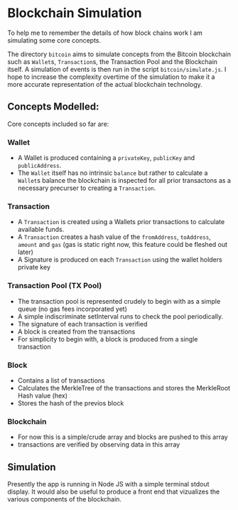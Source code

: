# Blockchain Simulation

To help me to remember the details of how block chains work I am simulating some core concepts.

The directory `bitcoin` aims to simulate concepts from the Bitcoin blockchain such as `Wallet`s, `Transaction`s, the Transaction Pool and the Blockchain itself. A simulation of events is then run in the script `bitcoin/simulate.js`. I hope to increase the complexity overtime of the simulation to make it a more accurate representation of the actual blockchain technology.

## Concepts Modelled:

Core concepts included so far are:

### Wallet

- A Wallet is produced containing a `privateKey`, `publicKey` and `publicAddress`.
- The `Wallet` itself has no intrinsic `balance` but rather to calculate a `Wallet`s balance the blockchain is inspected for all prior transactons as a necessary precurser to creating a `Transaction`.

### Transaction

- A `Transaction` is created using a Wallets prior transactions to calculate available funds.
- A `Transaction` creates a hash value of the `fromAddress`, `toAddress`, `amount` and `gas` (gas is static right now, this feature could be fleshed out later)
- A Signature is produced on each `Transaction` using the wallet holders private key

### Transaction Pool (TX Pool)

- The transaction pool is represented crudely to begin with as a simple queue (no gas fees incorporated yet)
- A simple indiscriminate setInterval runs to check the pool periodically.
- The signature of each transaction is verified
- A block is created from the transactions
- For simplicity to begin with, a block is produced from a single transaction

### Block

- Contains a list of transactions
- Calculates the MerkleTree of the transactions and stores the MerkleRoot Hash value (hex)
- Stores the hash of the previos block

### Blockchain

- For now this is a simple/crude array and blocks are pushed to this array
- transactions are verified by observing data in this array

## Simulation

Presently the app is running in Node JS with a simple terminal stdout display. It would also be useful to produce a front end that vizualizes the various components of the blockchain.
